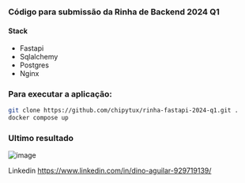 ### Código para submissão da Rinha de Backend 2024 Q1

#### Stack
- Fastapi
- Sqlalchemy
- Postgres
- Nginx

### Para executar a aplicação:
```sh
git clone https://github.com/chipytux/rinha-fastapi-2024-q1.git .
docker compose up
```


### Ultimo resultado
![image](https://github.com/chipytux/rinha-fastapi-2024-q1/assets/5840330/402f683d-03b9-414f-b4fa-516642a41f36)

Linkedin
https://www.linkedin.com/in/dino-aguilar-929719139/

